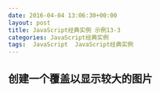 ```yaml
---
date: 2016-04-04 13:06:30+00:00
layout: post
title: JavaScript经典实例 示例13-3
categories: JavaScript经典实例
tags:  JavaScript  JavaScript经典实例
---
```


创建一个覆盖以显示较大的图片
----------------

<html>
    <head>
        <title>Overlay</title>
        <meta charset="utf-8" />
        <style type="text/css">
            img
            {
                padding: 5px;
            }
            
            #outer
            {
                width: 100%;
                height: 100%;
            }
            
            .overlay
            {
                background-color: #000;
                opacity: .7;
                filter: alpha(opacity = 70);
                position: fixed;
                top: 0;
                left: 0;
                z-index: 10;
            }
            
            .overlayimg
            {
                position: absolute;
                z-index: 11;
                left: 50px;
                top: 50px;
            }
            
        </style>
        <script type="text/javascript">
            function expandPhoto() {
                
                // 创建覆盖并将其附加到页面
                var overlay = document.createElement('div'),
                
                // 创建图像并将其附加到页面
                    img = document.createElement('img');
                
                overlay.setAttribute('id', 'overlay');
                overlay.setAttribute('class', 'overlay');
                document.body.appendChild(overlay);
                img.setAttribute('id', 'img');
                img.src = this.getAttribute('data-larger');
                img.setAttribute('class', 'overlayimg');
                
                // click to restore page
                img.onclick = restore;
                document.body.appendChild(img);
            }
            
            // 将页面回复正常
            function restore() {
                document.body.removeChild(document.getElementById('overlay'));
                document.body.removeChild(document.getElementById('img'));
            }
            
            window.onload = function() {
                var imgs = document.getElementsByTagName('img');
                
                imgs[0].focus();
                for (var i = 0; i < imgs.length; i++) {
                    imgs[i].onclick = expandPhoto;
                    imgs[i].onkeydown = expandPhoto;
                }
                
            }
           
        </script>
    </head>
    <body>
        <div id="outer">
            <p>Mouse click on image to expand the photo. To close expanded photo, mouse click on image.</p>
            <img src="http://lovechina.xyz/assets/media/image/dragonfly2.thumbnail.jpg" data-larger="http://lovechina.xyz/assets/media/image/dragonfly2.jpg" alt="image of common dragonfly on bright green and pink flowers"/>
            <img src="http://lovechina.xyz/assets/media/image/dragonfly4.thumbnail.jpg" data-larger="http://lovechina.xyz/assets/media/image/dragonfly4.jpg" alt="Drak orange dragonfly on water lily"/>
            <img src="http://lovechina.xyz/assets/media/image/dragonfly6.thumbnail.jpg" data-larger="http://lovechina.xyz/assets/media/image/dragonfly6.jpg" alt="Drak orange dragonfly on purple water lily"/>
            <img src="http://lovechina.xyz/assets/media/image/dragonfly8.thumbnail.jpg" data-larger="http://lovechina.xyz/assets/media/image/dragonfly8.jpg" alt="Dragonfly on bright pink water lily"/>
        </div>
    </body>
</html>

源码如下：

``` html
<!DOCTYPE html>
<html>
    <head>
        <title>Overlay</title>
        <meta charset="utf-8" />
        <style type="text/css">
            img
            {
                padding: 5px;
            }
            
            #outer
            {
                width: 100%;
                height: 100%;
            }
            
            .overlay
            {
                background-color: #000;
                opacity: .7;
                filter: alpha(opacity = 70);
                position: fixed;
                top: 0;
                left: 0;
                z-index: 10;
            }
            
            .overlayimg
            {
                position: absolute;
                z-index: 11;
                left: 50px;
                top: 50px;
            }
            
        </style>
        <script type="text/javascript">
            function expandPhoto() {
                
                // 创建覆盖并将其附加到页面
                var overlay = document.createElement('div'),
                
                // 创建图像并将其附加到页面
                    img = document.createElement('img');
                
                overlay.setAttribute('id', 'overlay');
                overlay.setAttribute('class', 'overlay');
                document.body.appendChild(overlay);
                img.setAttribute('id', 'img');
                img.src = this.getAttribute('data-larger');
                img.setAttribute('class', 'overlayimg');
                
                // click to restore page
                img.onclick = restore;
                document.body.appendChild(img);
            }
            
            // 将页面回复正常
            function restore() {
                document.body.removeChild(document.getElementById('overlay'));
                document.body.removeChild(document.getElementById('img'));
            }
            
            window.onload = function() {
                var imgs = document.getElementsByTagName('img');
                
                imgs[0].focus();
                for (var i = 0; i < imgs.length; i++) {
                    imgs[i].onclick = expandPhoto;
                    imgs[i].onkeydown = expandPhoto;
                }
                
            }
           
        </script>
    </head>
    <body>
        <div id="outer">
            <p>Mouse click on image to expand the photo. To close expanded photo, mouse click on image.</p>
            <img src="dragonfly2.thumbnail.jpg" data-larger="dragonfly2.jpg" alt="image of common dragonfly on bright green and pink flowers"/>
            <img src="dragonfly4.thumbnail.jpg" data-larger="dragonfly4.jpg" alt="Drak orange dragonfly on water lily"/>
            <img src="dragonfly6.thumbnail.jpg" data-larger="dragonfly6.jpg" alt="Drak orange dragonfly on purple water lily"/>
            <img src="dragonfly8.thumbnail.jpg" data-larger="dragonfly8.jpg" alt="Dragonfly on bright pink water lily"/>
        </div>
    </body>
</html>
``` 
